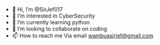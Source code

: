 - 👋 Hi, I’m @SirJef017
- 👀 I’m interested in CyberSecurity
- 🌱 I’m currently learning python
- 💞️ I’m looking to collaborate on coding
- 📫 How to reach me Via email wambuasirjef@gmail.com

<!---
SirJef017/SirJef017 is a ✨ special ✨ repository because its `README.md` (this file) appears on your GitHub profile.
You can click the Preview link to take a look at your changes.
--->
